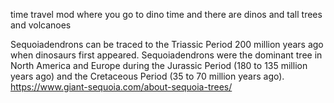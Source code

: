 time travel mod where you go to dino time and there are dinos and tall trees and volcanoes

Sequoiadendrons can be traced to the Triassic Period 200 million years ago when dinosaurs first appeared. Sequoiadendrons were the dominant tree in North America and Europe during the Jurassic Period (180 to 135 million years ago) and the Cretaceous Period (35 to 70 million years ago).
https://www.giant-sequoia.com/about-sequoia-trees/